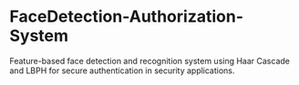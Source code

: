 # FaceDetection-Authorization-System
Feature-based face detection and recognition system using Haar Cascade and LBPH for secure authentication in security applications.
